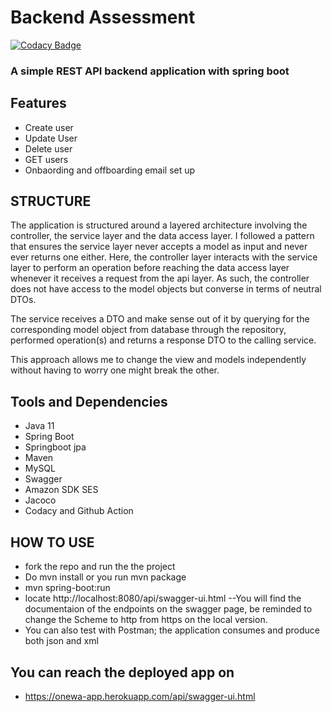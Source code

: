 # Backend Assessment 

[![Codacy Badge](https://api.codacy.com/project/badge/Grade/6ecea5309d034f6b88b0667d33f850d9)](https://app.codacy.com/gh/benjamintaiwo/BackendAssessment?utm_source=github.com&utm_medium=referral&utm_content=benjamintaiwo/BackendAssessment&utm_campaign=Badge_Grade_Settings)

### A simple REST API backend application with spring boot
## Features
*   Create user 
*   Update User
*   Delete user
*   GET users
*   Onbaording and offboarding email set up
## STRUCTURE
   The application is structured around a layered architecture involving the controller, the service layer and the data access layer. I followed a pattern that ensures 
the service layer never accepts a model as input and never ever returns one either. 
Here, the controller layer interacts with the service layer to perform an operation before reaching the data access layer whenever it receives a request from the api layer.  As such, the controller does not have access to the model objects but converse in terms of neutral DTOs.

The service receives a DTO and make sense out of it by querying for the corresponding model object from database through the repository, 
performed operation(s) and returns a response DTO to the calling service.

This approach allows me to change the view and models independently without having to worry one might break the other.

## Tools and Dependencies
*   Java 11
*   Spring Boot 
*   Springboot jpa
*   Maven
*   MySQL
*   Swagger
*   Amazon SDK SES
*   Jacoco
*   Codacy and Github Action
## HOW TO USE
*   fork the repo and run the the project
*   Do mvn install or you run mvn package
*   mvn spring-boot:run
*   locate http://localhost:8080/api/swagger-ui.html  --You will find the documentaion of the endpoints on the swagger page, be reminded to change the Scheme to http from https on the local version.
*   You can also test with Postman; the application consumes and produce both json and xml
## You can reach the deployed app on
*   https://onewa-app.herokuapp.com/api/swagger-ui.html

